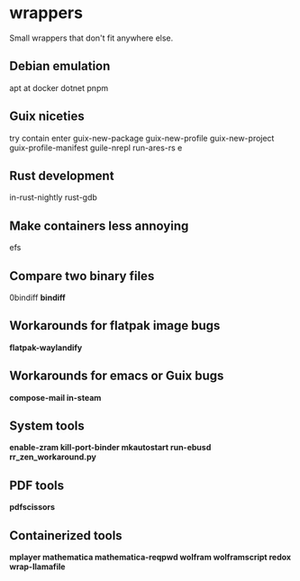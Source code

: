 # wrappers

Small wrappers that don't fit anywhere else.

## Debian emulation

apt
at
docker
dotnet
pnpm

## Guix niceties

try
contain
enter
guix-new-package
guix-new-profile
guix-new-project
guix-profile-manifest
guile-nrepl
run-ares-rs
e

## Rust development

in-rust-nightly
rust-gdb

## Make containers less annoying

efs

## Compare two binary files

0bindiff <a> <b>
bindiff <a> <b>

## Workarounds for flatpak image bugs

flatpak-waylandify

## Workarounds for emacs or Guix bugs

compose-mail
in-steam

## System tools

enable-zram
kill-port-binder
mkautostart
run-ebusd
rr_zen_workaround.py

## PDF tools

pdfscissors

## Containerized tools

mplayer
mathematica
mathematica-reqpwd
wolfram
wolframscript
redox
wrap-llamafile
